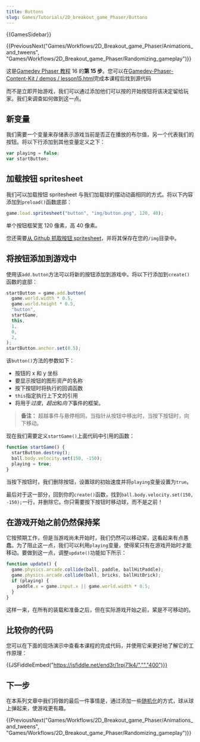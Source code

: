```yaml
---
title: Buttons
slug: Games/Tutorials/2D_breakout_game_Phaser/Buttons
---
```


{{GamesSidebar}}

{{PreviousNext("Games/Workflows/2D_Breakout_game_Phaser/Animations_and_tweens", "Games/Workflows/2D_Breakout_game_Phaser/Randomizing_gameplay")}}

这是[Gamedev Phaser 教程](/zh-CN/docs/Games/Workflows/2D_Breakout_game_Phaser) 16 的**第 15 步**。您可以在[Gamedev-Phaser-Content-Kit / demos / lesson15.html](https://github.com/end3r/Gamedev-Phaser-Content-Kit/blob/gh-pages/demos/lesson15.html)完成本课程后找到源代码

而不是立即开始游戏，我们可以通过添加他们可以按的开始按钮将该决定留给玩家。我们来调查如何做到这一点。

## 新变量

我们需要一个变量来存储表示游戏当前是否正在播放的布尔值，另一个代表我们的按钮。将以下行添加到其他变量定义之下：

```js
var playing = false;
var startButton;
```

## 加载按钮 spritesheet

我们可以加载按钮 spritesheet 与我们加载球的摆动动画相同的方式。将以下内容添加到`preload()`函数底部：

```js
game.load.spritesheet("button", "img/button.png", 120, 40);
```

单个按钮框架宽 120 像素，高 40 像素。

您还需要[从 Github 抓取按钮 spritesheet](https://github.com/end3r/Gamedev-Phaser-Content-Kit/blob/gh-pages/demos/img/button.png)，并将其保存在您的`/img`目录中。

## 将按钮添加到游戏中

使用该`add.button`方法可以将新的按钮添加到游戏中。将以下行添加到`create()`函数的底部：

```js
startButton = game.add.button(
  game.world.width * 0.5,
  game.world.height * 0.5,
  "button",
  startGame,
  this,
  1,
  0,
  2,
);
startButton.anchor.set(0.5);
```

该`button()`方法的参数如下：

- 按钮的 x 和 y 坐标
- 要显示按钮的图形资产的名称
- 按下按钮时将执行的回调函数
- `this`指定执行上下文的引用
- 将用于*过度*，*超出*和*向下*事件的框架。

> **备注：** 超越事件与悬停相同，当指针从按钮中移出时，当按下按钮时，向下移动。

现在我们需要定义`startGame()`上面代码中引用的函数：

```js
function startGame() {
  startButton.destroy();
  ball.body.velocity.set(150, -150);
  playing = true;
}
```

当按下按钮时，我们删除按钮，设置球的初始速度并将`playing`变量设置为`true`。

最后对于这一部分，回到你的`create()`函数，找到`ball.body.velocity.set(150, -150);`一行，并删除它。你只需要按下按钮时移动球，而不是之前！

## 在游戏开始之前仍然保持桨

它按预期工作，但是当游戏尚未开始时，我们仍然可以移动桨，这看起来有点愚蠢。为了阻止这一点，我们可以利用`playing`变量，使得桨只有在游戏开始时才能移动。要做到这一点，调整`update()`功能如下所示：

```js
function update() {
  game.physics.arcade.collide(ball, paddle, ballHitPaddle);
  game.physics.arcade.collide(ball, bricks, ballHitBrick);
  if (playing) {
    paddle.x = game.input.x || game.world.width * 0.5;
  }
}
```

这样一来，在所有的装载和准备之后，但在实际游戏开始之前，桨是不可移动的。

## 比较你的代码

您可以在下面的现场演示中查看本课程的完成代码，并使用它来更好地了解它的工作原理：

{{JSFiddleEmbed("https://jsfiddle.net/end3r/1rpj71k4/","","400")}}

## 下一步

在本系列文章中我们将做的最后一件事情是，通过添加一些[随机化](/zh-CN/docs/Games/Workflows/2D_Breakout_game_Phaser/Randomizing_gameplay)的方式，球从球上弹起来，使游戏更有趣。

{{PreviousNext("Games/Workflows/2D_Breakout_game_Phaser/Animations_and_tweens", "Games/Workflows/2D_Breakout_game_Phaser/Randomizing_gameplay")}}

